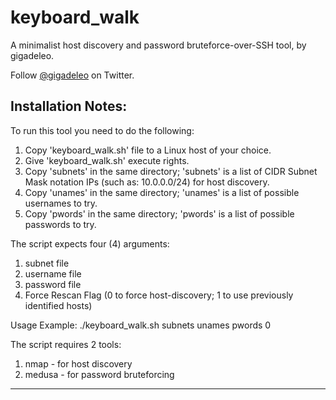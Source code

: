 # keyboard_walk
A minimalist host discovery and password bruteforce-over-SSH tool, by gigadeleo.

Follow [@gigadeleo](https://twitter.com/gigadeleo) on Twitter.

Installation Notes:
----------------------------------------------

To run this tool you need to do the following:

  1. Copy 'keyboard_walk.sh' file to a Linux host of your choice.
  2. Give 'keyboard_walk.sh' execute rights.
  3. Copy 'subnets' in the same directory; 'subnets' is a list of CIDR Subnet Mask notation IPs (such as: 10.0.0.0/24) for host discovery.
  4. Copy 'unames' in the same directory; 'unames' is a list of possible usernames to try.
  5. Copy 'pwords' in the same directory; 'pwords' is a list of possible passwords to try.

The script expects four (4) arguments:

  1. subnet file
  2. username file
  3. password file
  4. Force Rescan Flag (0 to force host-discovery; 1 to use previously identified hosts)
    
  Usage Example:
    ./keyboard_walk.sh subnets unames pwords 0

The script requires 2 tools:
  1. nmap - for host discovery  
  2. medusa - for password bruteforcing


----------------------------------------------
